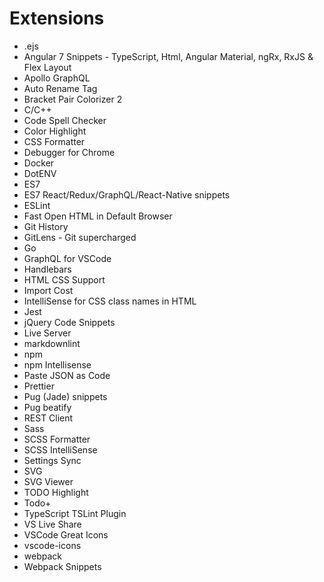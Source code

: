 # Extensions

- .ejs
- Angular 7 Snippets - TypeScript, Html, Angular Material, ngRx, RxJS & Flex Layout
- Apollo GraphQL
- Auto Rename Tag
- Bracket Pair Colorizer 2
- C/C++
- Code Spell Checker
- Color Highlight
- CSS Formatter
- Debugger for Chrome
- Docker
- DotENV
- ES7
- ES7 React/Redux/GraphQL/React-Native snippets
- ESLint
- Fast Open HTML in Default Browser
- Git History
- GitLens - Git supercharged
- Go
- GraphQL for VSCode
- Handlebars
- HTML CSS Support
- Import Cost
- IntelliSense for CSS class names in HTML
- Jest
- jQuery Code Snippets
- Live Server
- markdownlint
- npm
- npm Intellisense
- Paste JSON as Code
- Prettier
- Pug (Jade) snippets
- Pug beatify
- REST Client
- Sass
- SCSS Formatter
- SCSS IntelliSense
- Settings Sync
- SVG
- SVG Viewer
- TODO Highlight
- Todo+
- TypeScript TSLint Plugin
- VS Live Share
- VSCode Great Icons
- vscode-icons
- webpack
- Webpack Snippets
